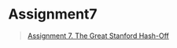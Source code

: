 # Assignment7
> [Assignment 7. The Great Stanford Hash-Off](https://web.stanford.edu/class/archive/cs/cs106b/cs106b.1224/assignments/a7/)

